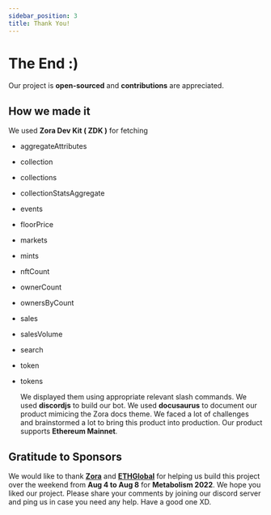 ```yaml
---
sidebar_position: 3
title: Thank You!
---
```


# The End :)

Our project is **open-sourced** and **contributions** are appreciated.

## How we made it

We used **Zora Dev Kit ( ZDK )** for fetching

- aggregateAttributes
- collection
- collections
- collectionStatsAggregate
- events
- floorPrice
- markets
- mints
- nftCount
- ownerCount
- ownersByCount
- sales
- salesVolume
- search
- token
- tokens

  We displayed them using appropriate relevant slash commands. We used **discordjs** to build our bot. We used **docusaurus** to document our product mimicing the Zora docs theme. We faced a lot of challenges and brainstormed a lot to bring this product into production. Our product supports **Ethereum Mainnet**.

## Gratitude to Sponsors

We would like to thank [**Zora**](https://zora.co/) and [**ETHGlobal**](https://ethglobal.com/) for helping us build this project over the weekend from **Aug 4 to Aug 8** for **Metabolism 2022**. We hope you liked our project. Please share your comments by joining our discord server and ping us in case you need any help. Have a good one XD.
